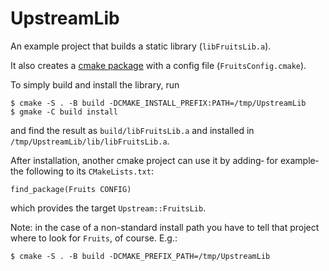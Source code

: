 # UpstreamLib

An example project that builds a static library (`libFruitsLib.a`).

It also creates a [cmake package](https://cmake.org/cmake/help/latest/manual/cmake-packages.7.html)
with a config file (`FruitsConfig.cmake`).

To simply build and install the library, run

    $ cmake -S . -B build -DCMAKE_INSTALL_PREFIX:PATH=/tmp/UpstreamLib
    $ gmake -C build install

and find the result as `build/libFruitsLib.a` and installed in `/tmp/UpstreamLib/lib/libFruitsLib.a`.

After installation, another cmake project can use it by
adding&dash; for example&dash; the following to its `CMakeLists.txt`:

    find_package(Fruits CONFIG)

which provides the target `Upstream::FruitsLib`.

Note: in the case of a non-standard install path you have to tell that
project where to look for `Fruits`, of course. E.g.:

    $ cmake -S . -B build -DCMAKE_PREFIX_PATH=/tmp/UpstreamLib
